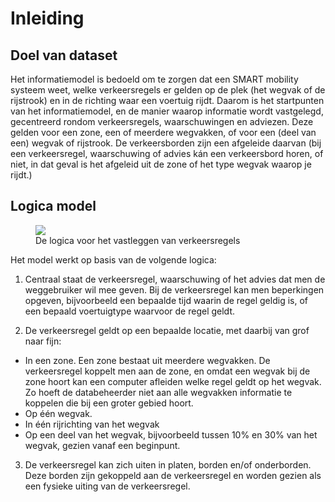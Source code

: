 # Inleiding

## Doel van dataset
Het informatiemodel is bedoeld om te zorgen dat een SMART mobility systeem weet, welke verkeersregels er gelden op de plek (het wegvak of de rijstrook) en in de richting waar een voertuig rijdt. Daarom is het startpunten van het informatiemodel, en de manier waarop informatie wordt vastgelegd, gecentreerd rondom verkeersregels, waarschuwingen en adviezen. Deze gelden voor een zone, een of meerdere wegvakken, of voor een (deel van een) wegvak of rijstrook. De verkeersborden zijn een afgeleide daarvan (bij een verkeersregel, waarschuwing of advies kán een verkeersbord horen, of niet, in dat geval is het afgeleid uit de zone of het type wegvak waarop je rijdt.)

## Logica model

<figure>
<img src="./hoofdstukken/media/logicavastleggenverkeersregels.PNG">
<figcaption>De logica voor het vastleggen van verkeersregels</caption>
</figure>


Het model werkt op basis van de volgende logica:

1. Centraal staat de verkeersregel, waarschuwing of het advies dat men de weggebruiker wil mee geven. Bij de verkeersregel kan men beperkingen opgeven, bijvoorbeeld een bepaalde tijd waarin de regel geldig is, of een bepaald voertuigtype waarvoor de regel geldt. 

2. De verkeersregel geldt op een bepaalde locatie, met daarbij van grof naar fijn:
  * In een zone. Een zone bestaat uit meerdere wegvakken. De verkeersregel koppelt men aan de zone, en omdat een wegvak bij de zone hoort kan een computer afleiden welke regel geldt op het wegvak. Zo hoeft de databeheerder niet aan alle wegvakken informatie te koppelen die bij een groter gebied hoort. 
  * Op één wegvak. 
  * In één rijrichting van het wegvak
  * Op een deel van het wegvak, bijvoorbeeld tussen 10% en 30% van het wegvak, gezien vanaf een beginpunt.

3. De verkeersregel kan zich uiten in platen, borden en/of onderborden. Deze borden zijn gekoppeld aan de verkeersregel en worden gezien als een fysieke uiting van de verkeersregel.















